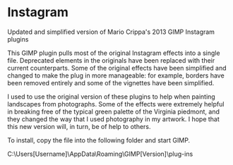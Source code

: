 # Instagram
Updated and simplified version of Mario Crippa's 2013 GIMP Instagram plugins

This GIMP plugin pulls most of the original Instagram effects into a single file. Deprecated elements in the originals have been
replaced with their current counterparts. Some of the original effects have been simplified and changed to make the plug in more manageable:
for example, borders have been removed entirely and some of the vignettes have been simplified.

I used to use the original version of these plugins to help when painting landscapes from photographs. Some
of the effects were extremely helpful in breaking free of the typical green palette of the Virginia piedmont, 
and they changed the way that I used photography in my artwork. I hope that this new version will, in turn, be of help to others.

To install, copy the file into the following folder and start GIMP.

C:\Users\[Username]\AppData\Roaming\GIMP\[Version]\plug-ins
